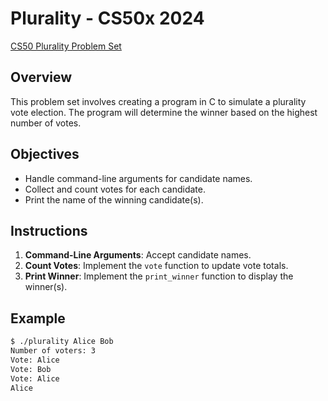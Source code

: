 # Plurality - CS50x 2024

[CS50 Plurality Problem Set](https://cs50.harvard.edu/x/2024/psets/3/plurality/)

## Overview

This problem set involves creating a program in C to simulate a plurality vote election. The program will determine the winner based on the highest number of votes.

## Objectives

- Handle command-line arguments for candidate names.
- Collect and count votes for each candidate.
- Print the name of the winning candidate(s).

## Instructions

1. **Command-Line Arguments**: Accept candidate names.
2. **Count Votes**: Implement the `vote` function to update vote totals.
3. **Print Winner**: Implement the `print_winner` function to display the winner(s).

## Example

```sh
$ ./plurality Alice Bob
Number of voters: 3
Vote: Alice
Vote: Bob
Vote: Alice
Alice
```